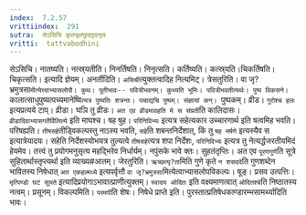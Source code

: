 ```yaml
---
index:  7.2.57
vrittiindex:  291
sutra:  सेऽसिचि कृतचृतछृदतृदनृतः
vritti:  tattvabodhini 
---
```


सेऽसिचि। नातष्यति। नत्स्र्यतीति। निनर्तिषति। निनृत्सति। कर्तिष्यति। कत्स्र्यति।चिकर्तिषति। चिकृत्सति। इत्यादि ज्ञेयम्। अनर्तीदिति। `असिची`त्युक्तत्वादिह नित्यमिट्। त्रेसतुरिति। वा जृ?भ्रमुत्रसा`मीत्येत्त्वाभ्यासलोपौ। कुथ। पूतीभावः-- पवित्रीभवनम्। कुथ्यति भूमिः। पवित्रीभवतीत्यर्थः। पुष्प विकसने। `कालात्साधुपुष्यत्पच्यमानेष्वि`त्यत्र पुष्यतिः शत्रन्तः। पचाद्यचि पुष्पम्। संज्ञायां कन्। `पुष्पकम्। व्रीड। `गुरोश्च हलः` इत्यप्रत्यये टाप्। व्रीडा। घञि तु व्रीडः। `अत एव व्रीडमावहति मे स संप्रती`ति कालिदासः। `व्रीडादिवाभ्यासगतैर्विलिल्ये` इति माघश्च। षह षुह। `परिनिविभ्यः` इत्यत्र सहेत्यकार उच्चारणार्थ इति षत्वमिह भवति। परिषह्यति। `तीषसहे`तीड्विकल्पस्तु नाऽस्य भवति, `सहे`ति शबन्तनिर्देशात्, किं तु `षह मर्षणे` इत्यस्यैव स इत्यात्रेयादयः। सहेति निर्देशस्योभयत्र तुल्यत्वे `तीषसहे`त्यत्र शपा निर्देशः, `परिनिविभ्यः` इत्यत्र तु नेत्यर्द्धजरतीयमिदं हेयमेव। तत्त्वं तु प्रयोगमनुसृत्य महद्भिरेव निर्धार्यम्। नपुंसके भावे क्तः। सुहतंतृप्तिः। अत एव `पूरणगुणे`ति सूत्रे सुहितार्थास्तृप्त्यर्था इति व्याख्य#आतम्। जेरतुरिति। `ऋच्छत्यृ?ता`मिति गुणे कृते `न शसददे`ति गुणशब्देन भावितस्य निषेधात् `अत एकहल्मध्ये` इत्यपर्वृत्तौ `वा जृ?भ्रमुत्रसा`मित्येत्वाभ्यासलोपविकल्पः। षूङ्। प्रसव उत्पत्तिः। `मृत्पिण्डो घटं सूयते` इत्यादिप्रयोगाऽभावात्प्राणीत्युक्तम्। `स्वादय ओदितः` इति वक्ष्यमाणत्वात् `ओदितश्चे`ति निष्ठातस्य नत्वम्। प्रसूनम्। विकल्पमिति। `परमपी`ति शेषः। निषेधे प्राप्ते इति। पुरस्तात्प्रतिषेधकाण्डारम्भसामर्थ्यादिति भावः। 

